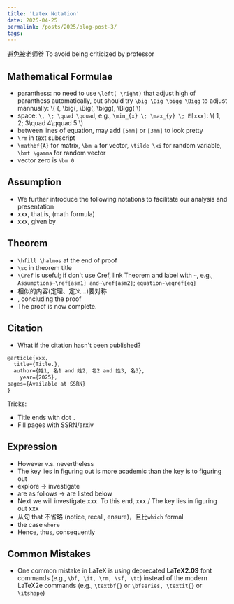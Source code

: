 ```yaml
---
title: 'Latex Notation'
date: 2025-04-25
permalink: /posts/2025/blog-post-3/
tags:
---
```

避免被老师卷 To avoid being criticized by professor


## Mathematical Formulae
- paranthess: no need to use `\left( \right)` that adjust high of paranthess automatically, but should try `\big \Big \bigg \Bigg` to adjust mannually: \\(  (, \big(, \Big(, \bigg(, \Bigg( \\)
- space: `\, \; \quad \qquad`, e.g., `\min_{x} \; \max_{y} \; E[xxx]`: \\( 1\, 2\; 3\quad 4\qquad 5 \\)
- between lines of equation, may add `[5mm]` or `[3mm]` to look pretty
- `\rm` in text subscript
- `\mathbf{A}` for matrix, `\bm a` for vector, `\tilde \xi` for random variable, `\bmt \gamma` for random vector
- vector zero is `\bm 0`

## Assumption
- We further introduce the following notations to facilitate our analysis and presentation
- xxx, that is, (math formula)
- xxx, given by

## Theorem
- `\hfill \halmos` at the end of proof
- `\sc` in theorem title
- `\Cref` is useful; if don't use Cref, link Theorem and label with `~`, e.g., `Assumptions~\ref{asm1} and~\ref{asm2}`; `equation~\eqref{eq}`
- 相似的内容(定理、定义...)要对称
- , concluding the proof
- The proof is now complete.

## Citation
- What if the citation hasn't been published? 
```Latex
@article{xxx,
  title={Title.},
  author={姓1, 名1 and 姓2, 名2 and 姓3, 名3},
    year={2025},
pages={Available at SSRN}
}
```
  Tricks: 
  - Title ends with dot `.`
  - Fill pages with SSRN/arxiv

## Expression
- However v.s. nevertheless
- The key lies in figuring out is more academic than the key is to figuring out
- explore -> investigate
- are as follows -> are listed below
- Next we will investigate xxx. To this end, xxx / The key lies in figuring out xxx
- 从句 that 不省略 (notice, recall, ensure)，且比`which` formal
- the case `where`
- Hence, thus, consequently

## Common Mistakes
- One common mistake in LaTeX is using deprecated **LaTeX2.09** font commands (e.g., `\bf, \it, \rm, \sf, \tt`) instead of the modern LaTeX2e commands (e.g., `\textbf{}` or `\bfseries, \textit{}` or `\itshape`)